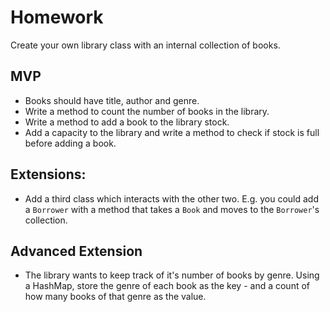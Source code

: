 # Homework

Create your own library class with an internal collection of books.

## MVP
* Books should have title, author and genre.
* Write a method to count the number of books in the library.
* Write a method to add a book to the library stock.
* Add a capacity to the library and write a method to check if stock is full before adding a book.  

## Extensions:
* Add a third class which interacts with the other two. E.g. you could add a `Borrower` with a method that takes a `Book` and moves to the `Borrower`'s collection.

## Advanced Extension
* The library wants to keep track of it's number of books by genre. Using a HashMap, store the genre of each book as the key - and a count of how many books of that genre as the value.
